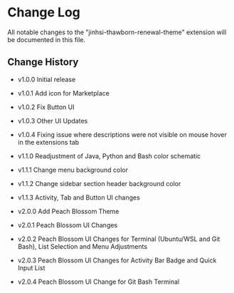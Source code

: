# Change Log

All notable changes to the "jinhsi-thawborn-renewal-theme" extension will be documented in this file.

## Change History

- v1.0.0 Initial release 
- v1.0.1 Add icon for Marketplace
- v1.0.2 Fix Button UI
- v1.0.3 Other UI Updates
- v1.0.4 Fixing issue where descriptions were not visible on mouse hover in the extensions tab
- v1.1.0 Readjustment of Java, Python and Bash color schematic
- v1.1.1 Change menu background color
- v1.1.2 Change sidebar section header background color
- v1.1.3 Activity, Tab and Button UI changes

- v2.0.0 Add Peach Blossom Theme
- v2.0.1 Peach Blossom UI Changes
- v2.0.2 Peach Blossom UI Changes for Terminal (Ubuntu/WSL and Git Bash), List Selection and Menu Adjustments
- v2.0.3 Peach Blossom UI Changes for Activity Bar Badge and Quick Input List
- v2.0.4 Peach Blossom UI Change for Git Bash Terminal

